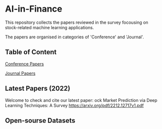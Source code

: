 # AI-in-Finance
This repository collects the papers reviewed in the survey focousing on stock-related machine learning applications.

The papers are organised in categories of 'Conference' and 'Journal'.

## Table of Content
[Conference Papers](https://github.com/JinanZou/AI-in-Finance-Progress/tree/main/Conference)

[Journal Papers](https://github.com/JinanZou/AI-in-Finance-Progress/tree/main/Journal)

## Latest Papers (2022)

Welcome to check and cite our latest paper: 
ock Market Prediction via Deep Learning Techniques: A Survey
https://arxiv.org/pdf/2212.12717v1.pdf



## Open-sourse Datasets
